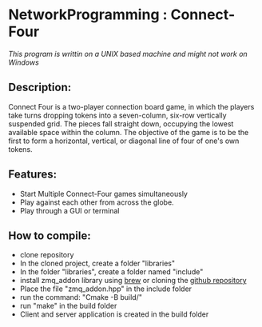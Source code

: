 # NetworkProgramming : Connect-Four

*This program is writtin on a UNIX based machine and might not work on Windows*

## Description:

Connect Four is a two-player connection board game, in which the players take turns dropping tokens into a seven-column, six-row vertically suspended grid. The pieces fall straight down, occupying the lowest available space within the column. The objective of the game is to be the first to form a horizontal, vertical, or diagonal line of four of one's own tokens.

## Features:

- Start Multiple Connect-Four games simultaneously
- Play against each other from across the globe.
- Play through a GUI or terminal

## How to compile:
- clone repository
- In the cloned project, create a folder "libraries"
- In the folder "libraries", create a folder named "include"
- install zmq_addon library using [brew](https://formulae.brew.sh/formula/cppzmq) or cloning the [github repository](https://github.com/zeromq/cppzmq/releases/tag/v4.8.1)
- Place the file "zmq_addon.hpp" in the include folder
- run the command: "Cmake -B build/"
- run "make" in the build folder
- Client and server application is created in the build folder
